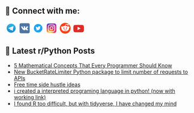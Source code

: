 ## 🔎 Connect with me:
[<img src="https://github.com/bullbesh/bullbesh/blob/main/images/Telegram.png" width="32" height="32" />](https://t.me/bullbesh)
[<img src="https://github.com/bullbesh/bullbesh/blob/main/images/VK.png" width="32" height="32" />](https://vk.com/bullbesh)
[<img src="https://github.com/bullbesh/bullbesh/blob/main/images/Twitter.png" width="32" height="32" />](https://twitter.com/bullbesh1)
[<img src="https://github.com/bullbesh/bullbesh/blob/main/images/Instagram.png" width="32" height="32" />](https://www.instagram.com/bullbesh)
[<img src="https://github.com/bullbesh/bullbesh/blob/main/images/Reddit.png" width="32" height="32" />](https://www.reddit.com/user/bullbesh)
[<img src="https://github.com/bullbesh/bullbesh/blob/main/images/YouTube.png" width="32" height="32" />](https://www.youtube.com/channel/UCtfjRs6uzgq5mfm8S06WTcg)

## 📕 Latest r/Python Posts
<!-- BLOG-POST-LIST:START -->
- [5 Mathematical Concepts That Every Programmer Should Know](https://www.reddit.com/r/Python/comments/x4tf6k/5_mathematical_concepts_that_every_programmer/)
- [New BucketRateLimiter Python package to limit number of requests to APIs](https://www.reddit.com/r/Python/comments/x4srau/new_bucketratelimiter_python_package_to_limit/)
- [Free time side hustle ideas](https://www.reddit.com/r/Python/comments/x4s9iy/free_time_side_hustle_ideas/)
- [i created a interpreted programing language in python! &lpar;now with working link&rpar;](https://www.reddit.com/r/Python/comments/x4rr16/i_created_a_interpreted_programing_language_in/)
- [I found R too difficult, but with tidyverse, I have changed my mind](https://www.reddit.com/r/Python/comments/x4rjt6/i_found_r_too_difficult_but_with_tidyverse_i_have/)
<!-- BLOG-POST-LIST:END -->
